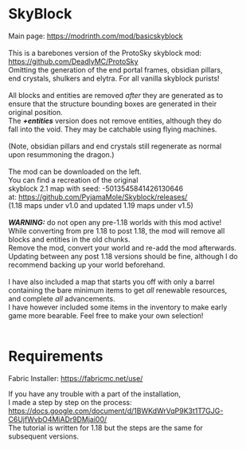 # SkyBlock
Main page: https://modrinth.com/mod/basicskyblock <br/><br/>
This is a barebones version of the ProtoSky skyblock mod: <br/>https://github.com/DeadlyMC/ProtoSky  
Omitting the generation of the end portal frames, obsidian pillars, <br/>
end crystals, shulkers and elytra. For all vanilla skyblock purists!<br/><br/>
All blocks and entities are removed _after_ they are generated as to <br/>
ensure that the structure bounding boxes are generated in their <br/>
original position.<br/>
The ***+entities*** version does not remove entities, although they do <br/>
fall into the void. They may be catchable using flying machines.<br/><br/>
(Note, obsidian pillars and end crystals still regenerate as normal <br/>upon resummoning the dragon.)<br/><br/>
The mod can be downloaded on the left.<br/>
You can find a recreation of the original<br/>
skyblock 2.1 map with seed: -5013545841426130646<br/>
at: https://github.com/PyjamaMole/Skyblock/releases/ <br/>
(1.18 maps under v1.0 and updated 1.19 maps under v1.5)
<br/><br/>
***WARNING:*** do not open any pre-1.18 worlds with this mod active!<br/>
While converting from pre 1.18 to post 1.18, the mod will remove all<br/> blocks and entities
in the old chunks.<br/> Remove the mod, convert your world and re-add 
the mod afterwards.<br/>
Updating between any post 1.18 versions should be fine, although I do<br/> 
recommend backing up your world beforehand. <br/><br/>
I have also included a map that starts you off with only a barrel <br/>
containing the bare minimum items to get _all_ renewable resources, <br/>
and complete _all_ advancements. <br/>
I have however included some items in the inventory to make early <br/>
game more bearable. Feel free to make your own selection! <br/><br/>


# Requirements
Fabric Installer: https://fabricmc.net/use/

If you have any trouble with a part of the installation, <br/>I made a step by step on the process:<br/>
https://docs.google.com/document/d/1BWKdWrVqP9K3t1T7GJG-C6UjfWvbO4MiADr9DMjai00/ <br/>
The tutorial is written for 1.18 but the steps are the same for <br/>
subsequent versions.
